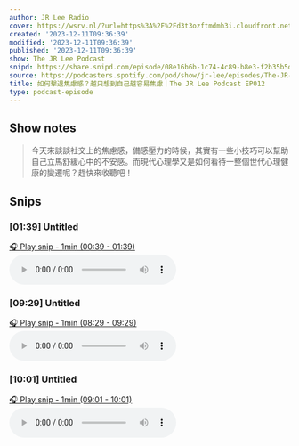 ```yaml
---
author: JR Lee Radio
cover: https://wsrv.nl/?url=https%3A%2F%2Fd3t3ozftmdmh3i.cloudfront.net%2Fproduction%2Fpodcast_uploaded_nologo%2F11838469%2F11838469-1610182098785-d439d38e8e027.jpg&w=200&h=200
created: '2023-12-11T09:36:39'
modified: '2023-12-11T09:36:39'
published: '2023-12-11T09:36:39'
show: The JR Lee Podcast
snipd: https://share.snipd.com/episode/08e16b6b-1c74-4c89-b8e3-f2b35b5d8279
source: https://podcasters.spotify.com/pod/show/jr-lee/episodes/The-JR-Lee-Podcast-EP012-e2clgtf
title: 如何擊退焦慮感？越只想到自己越容易焦慮｜The JR Lee Podcast EP012
type: podcast-episode
---
```



## Show notes
> 今天來談談社交上的焦慮感，備感壓力的時候，其實有一些小技巧可以幫助自己立馬舒緩心中的不安感。而現代心理學又是如何看待一整個世代心理健康的變遷呢？趕快來收聽吧！

## Snips
### [01:39] Untitled
[🎧 Play snip - 1min️ (00:39 - 01:39)](https://share.snipd.com/snip/740f2144-08f8-49d5-a3e7-b6a4bbc72deb)
<audio controls> <source src="https://anchor.fm/s/4728a874/podcast/play/79397231/https%3A%2F%2Fd3ctxlq1ktw2nl.cloudfront.net%2Fstaging%2F2023-11-1%2Fab72d54e-c1ac-60de-d78c-d7db2ae7bea8.mp3#t=00:39,01:39"> </audio>
### [09:29] Untitled
[🎧 Play snip - 1min️ (08:29 - 09:29)](https://share.snipd.com/snip/675bcbdb-346d-4f44-b06d-f386d378bb9f)
<audio controls> <source src="https://anchor.fm/s/4728a874/podcast/play/79397231/https%3A%2F%2Fd3ctxlq1ktw2nl.cloudfront.net%2Fstaging%2F2023-11-1%2Fab72d54e-c1ac-60de-d78c-d7db2ae7bea8.mp3#t=08:29,09:29"> </audio>
### [10:01] Untitled
[🎧 Play snip - 1min️ (09:01 - 10:01)](https://share.snipd.com/snip/6e40bce7-67d2-4556-86dc-b114b65a5754)
<audio controls> <source src="https://anchor.fm/s/4728a874/podcast/play/79397231/https%3A%2F%2Fd3ctxlq1ktw2nl.cloudfront.net%2Fstaging%2F2023-11-1%2Fab72d54e-c1ac-60de-d78c-d7db2ae7bea8.mp3#t=09:01,10:01"> </audio>
